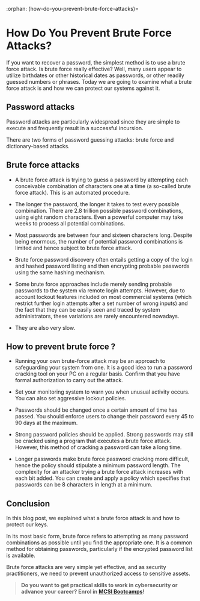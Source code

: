 :orphan:
(how-do-you-prevent-brute-force-attacks)=

# How Do You Prevent Brute Force Attacks?

If you want to recover a password, the simplest method is to use a brute force attack. Is brute force really effective? Well, many users appear to utilize birthdates or other historical dates as passwords, or other readily guessed numbers or phrases. Today we are going to examine what a brute force attack is and how we can protect our systems against it.

## Password attacks

Password attacks are particularly widespread since they are simple to execute and frequently result in a successful incursion.

There are two forms of password guessing attacks: brute force and dictionary-based attacks.

## Brute force attacks

- A brute force attack is trying to guess a password by attempting each conceivable combination of characters one at a time (a so-called brute force attack). This is an automated procedure.

- The longer the password, the longer it takes to test every possible combination. There are 2.8 trillion possible password combinations, using eight random characters. Even a powerful computer may take weeks to process all potential combinations.

- Most passwords are between four and sixteen characters long. Despite being enormous, the number of potential password combinations is limited and hence subject to brute force attack.

- Brute force password discovery often entails getting a copy of the login and hashed password listing and then encrypting probable passwords using the same hashing mechanism.

- Some brute force approaches include merely sending probable passwords to the system via remote login attempts. However, due to account lockout features included on most commercial systems (which restrict further login attempts after a set number of wrong inputs) and the fact that they can be easily seen and traced by system administrators, these variations are rarely encountered nowadays.

- They are also very slow.

## How to prevent brute force ?

- Running your own brute-force attack may be an approach to safeguarding your system from one. It is a good idea to run a password cracking tool on your PC on a regular basis. Confirm that you have formal authorization to carry out the attack.

- Set your monitoring system to warn you when unusual activity occurs. You can also set aggressive lockout policies.

- Passwords should be changed once a certain amount of time has passed. You should enforce users to change their password every 45 to 90 days at the maximum.

- Strong password policies should be applied. Strong passwords may still be cracked using a program that executes a brute force attack. However, this method of cracking a password can take a long time.

- Longer passwords make brute force password cracking more difficult, hence the policy should stipulate a minimum password length. The complexity for an attacker trying a brute force attack increases with each bit added. You can create and apply a policy which specifies that passwords can be 8 characters in length at a minimum.

## Conclusion

In this blog post, we explained what a brute force attack is and how to protect our keys.

In its most basic form, brute force refers to attempting as many password combinations as possible until you find the appropriate one. It is a common method for obtaining passwords, particularly if the encrypted password list is available.

Brute force attacks are very simple yet effective, and as security practitioners, we need to prevent unauthorized access to sensitive assets.

> **Do you want to get practical skills to work in cybersecurity or advance your career? Enrol in [MCSI Bootcamps](https://www.mosse-institute.com/bootcamps.html)!**
